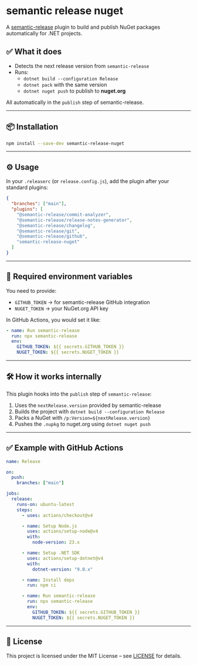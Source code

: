 # semantic release nuget

A [semantic-release](https://semantic-release.gitbook.io) plugin to build and publish NuGet packages automatically for .NET projects.

## ✅ What it does

- Detects the next release version from `semantic-release`
- Runs:
  - `dotnet build --configuration Release`
  - `dotnet pack` with the same version
  - `dotnet nuget push` to publish to **nuget.org**

All automatically in the `publish` step of semantic-release.

---

## 📦 Installation

```bash
npm install --save-dev semantic-release-nuget
```

---

## ⚙️ Usage

In your `.releaserc` (or `release.config.js`), add the plugin after your standard plugins:

```json
{
  "branches": ["main"],
  "plugins": [
    "@semantic-release/commit-analyzer",
    "@semantic-release/release-notes-generator",
    "@semantic-release/changelog",
    "@semantic-release/git",
    "@semantic-release/github",
    "semantic-release-nuget"
  ]
}
```

---

## 🔑 Required environment variables

You need to provide:

- `GITHUB_TOKEN` → for semantic-release GitHub integration
- `NUGET_TOKEN` → your NuGet.org API key

In GitHub Actions, you would set it like:

```yaml
- name: Run semantic-release
  run: npx semantic-release
  env:
    GITHUB_TOKEN: ${{ secrets.GITHUB_TOKEN }}
    NUGET_TOKEN: ${{ secrets.NUGET_TOKEN }}
```

---

## 🛠 How it works internally

This plugin hooks into the `publish` step of `semantic-release`:

1. Uses the `nextRelease.version` provided by semantic-release
2. Builds the project with `dotnet build --configuration Release`
3. Packs a NuGet with `/p:Version=${nextRelease.version}`
4. Pushes the `.nupkg` to nuget.org using `dotnet nuget push`

---

## ✅ Example with GitHub Actions

```yaml
name: Release

on:
  push:
    branches: ["main"]

jobs:
  release:
    runs-on: ubuntu-latest
    steps:
      - uses: actions/checkout@v4

      - name: Setup Node.js
        uses: actions/setup-node@v4
        with:
          node-version: 23.x

      - name: Setup .NET SDK
        uses: actions/setup-dotnet@v4
        with:
          dotnet-version: "9.0.x"

      - name: Install deps
        run: npm ci

      - name: Run semantic-release
        run: npx semantic-release
        env:
          GITHUB_TOKEN: ${{ secrets.GITHUB_TOKEN }}
          NUGET_TOKEN: ${{ secrets.NUGET_TOKEN }}
```

---

## 🪪 License

This project is licensed under the MIT License – see [LICENSE](LICENSE) for details.
